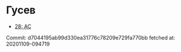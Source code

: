 # Гусев
- [28: AC](28.md)

Commit: d7044195ab99d330ea31776c78209e729fa770bb
 fetched at: 20201109-094719
